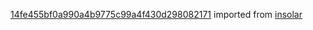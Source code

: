[14fe455bf0a990a4b9775c99a4f430d298082171](https://github.com/insolar/insolar/commit/14fe455bf0a990a4b9775c99a4f430d298082171) imported from [insolar](https://github.com/insolar/insolar)

